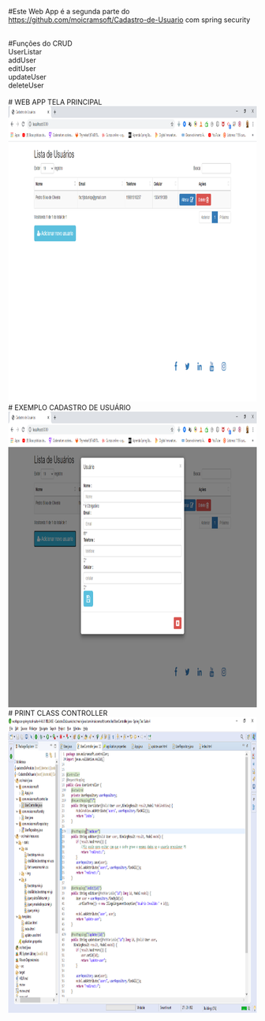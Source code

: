 #Este Web App é a segunda parte do https://github.com/moicramsoft/Cadastro-de-Usuario com spring security

<br />
#Funções do CRUD<br />
	UserListar<br />
	addUser<br />
	editUser<br />
	updateUser<br />
	deleteUser<br /> <br />
	# WEB APP TELA PRINCIPAL
	<img src="https://github.com/moicramsoft/Cadastro-de-Usuario/blob/master/src/main/resources/static/img/1.png" title="Tela de login" alt="Tela principal" width="800" height="600"><br />
	# EXEMPLO CADASTRO DE USUÁRIO <br />
	<img src="https://github.com/moicramsoft/Cadastro-de-Usuario/blob/master/src/main/resources/static/img/2.png" alt="Tela de Cadastro" width="800" height="600"><br />
	# PRINT CLASS CONTROLLER <br />
	<img src="https://github.com/moicramsoft/Cadastro-de-Usuario/blob/master/src/main/resources/static/img/3.png" alt="Tela principal" width="800" height="600"><br />
	
	
